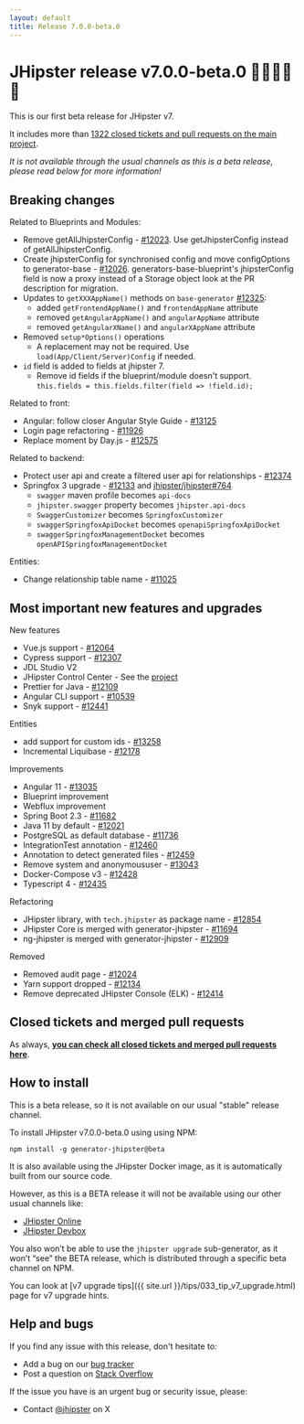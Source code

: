 ```yaml
---
layout: default
title: Release 7.0.0-beta.0
---
```


JHipster release v7.0.0-beta.0 🦌🎅🤶🎁🎄
==================

This is our first beta release for JHipster v7.

It includes more than [1322 closed tickets and pull requests on the main project](https://github.com/jhipster/generator-jhipster/issues?q=is%3Aclosed+milestone%3A7.0.0-beta.0).

_It is not available through the usual channels as this is a beta release, please read below for more information!_


Breaking changes
------------

Related to Blueprints and Modules:
- Remove getAllJhipsterConfig - [#12023](https://github.com/jhipster/generator-jhipster/issues/12023). Use getJhipsterConfig instead of getAllJhipsterConfig.
- Create jhipsterConfig for synchronised config and move configOptions to generator-base - [#12026](https://github.com/jhipster/generator-jhipster/pull/12026). generators-base-blueprint's jhipsterConfig field is now a proxy instead of a Storage object look at the PR description for migration.
- Updates to `getXXXAppName()` methods on `base-generator` [#12325](https://github.com/jhipster/generator-jhipster/issues/12325):
  - added `getFrontendAppName()` and `frontendAppName` attribute
  - removed `getAngularAppName()` and `angularAppName` attribute
  - removed `getAngularXName()` and `angularXAppName` attribute
- Removed `setup*Options()` operations
  - A replacement may not be required. Use `load(App/Client/Server)Config` if needed.
- `id` field is added to fields at jhipster 7.
  - Remove id fields if the blueprint/module doesn't support. `this.fields = this.fields.filter(field => !field.id);`

Related to front:
- Angular: follow closer Angular Style Guide - [#13125](https://github.com/jhipster/generator-jhipster/issues/13125)
- Login page refactoring - [#11926](https://github.com/jhipster/generator-jhipster/pull/11926)
- Replace moment by Day.js - [#12575](https://github.com/jhipster/generator-jhipster/issues/12575)

Related to backend:
- Protect user api and create a filtered user api for relationships - [#12374](https://github.com/jhipster/generator-jhipster/issues/12374)
- Springfox 3 upgrade - [#12133](https://github.com/jhipster/generator-jhipster/pull/12133) and [jhipster/jhipster#764](https://github.com/jhipster/jhipster/pull/764)
  - `swagger` maven profile becomes `api-docs`
  - `jhipster.swagger` property becomes `jhipster.api-docs`
  - `SwaggerCustomizer` becomes `SpringfoxCustomizer`
  - `swaggerSpringfoxApiDocket` becomes `openapiSpringfoxApiDocket`
  - `swaggerSpringfoxManagementDocket` becomes `openAPISpringfoxManagementDocket`

Entities:
- Change relationship table name - [#11025](https://github.com/jhipster/generator-jhipster/issues/11025)

Most important new features and upgrades
-------------

New features
- Vue.js support - [#12064](https://github.com/jhipster/generator-jhipster/pull/12064)
- Cypress support - [#12307](https://github.com/jhipster/generator-jhipster/pull/12307)
- JDL Studio V2
- JHipster Control Center - See the [project](https://github.com/jhipster/jhipster-control-center)
- Prettier for Java - [#12109](https://github.com/jhipster/generator-jhipster/issues/12109)
- Angular CLI support - [#10539](https://github.com/jhipster/generator-jhipster/issues/10539)
- Snyk support - [#12441](https://github.com/jhipster/generator-jhipster/issues/12441)

Entities
- add support for custom ids - [#13258](https://github.com/jhipster/generator-jhipster/pull/13258)
- Incremental Liquibase - [#12178](https://github.com/jhipster/generator-jhipster/issues/12178)

Improvements
- Angular 11 - [#13035](https://github.com/jhipster/generator-jhipster/pull/13035)
- Blueprint improvement
- Webflux improvement
- Spring Boot 2.3 - [#11682](https://github.com/jhipster/generator-jhipster/pull/11682)
- Java 11 by default - [#12021](https://github.com/jhipster/generator-jhipster/pull/12021)
- PostgreSQL as default database - [#11736](https://github.com/jhipster/generator-jhipster/issues/11736)
- IntegrationTest annotation - [#12460](https://github.com/jhipster/generator-jhipster/issues/12460)
- Annotation to detect generated files - [#12459](https://github.com/jhipster/generator-jhipster/issues/12459)
- Remove system and anonymoususer - [#13043](https://github.com/jhipster/generator-jhipster/pull/13043)
- Docker-Compose v3 - [#12428](https://github.com/jhipster/generator-jhipster/issues/12428)
- Typescript 4 - [#12435](https://github.com/jhipster/generator-jhipster/pull/12435)

Refactoring
- JHipster library, with `tech.jhipster` as package name - [#12854](https://github.com/jhipster/generator-jhipster/issues/12854)
- JHipster Core is merged with generator-jhipster - [#11694](https://github.com/jhipster/generator-jhipster/pull/11694)
- ng-jhipster is merged with generator-jhipster - [#12909](https://github.com/jhipster/generator-jhipster/issues/12909)

Removed
- Removed audit page - [#12024](https://github.com/jhipster/generator-jhipster/pull/12024)
- Yarn support dropped - [#12134](https://github.com/jhipster/generator-jhipster/pull/12134)
- Remove deprecated JHipster Console (ELK) - [#12414](https://github.com/jhipster/generator-jhipster/pull/12414)


Closed tickets and merged pull requests
------------
As always, __[you can check all closed tickets and merged pull requests here](https://github.com/jhipster/generator-jhipster/issues?q=is%3Aclosed+milestone%3A7.0.0-beta.0)__.


How to install
------------

This is a beta release, so it is not available on our usual "stable" release channel.

To install JHipster v7.0.0-beta.0 using using NPM:

    npm install -g generator-jhipster@beta

It is also available using the JHipster Docker image, as it is automatically built from our source code.

However, as this is a BETA release it will not be available using our other usual channels like:

- [JHipster Online](https://start.jhipster.tech)
- [JHipster Devbox](https://github.com/jhipster/jhipster-devbox)

You also won’t be able to use the `jhipster upgrade` sub-generator, as it won’t “see” the BETA release, which is distributed through a specific beta channel on NPM.

You can look at [v7 upgrade tips]({{ site.url }}/tips/033_tip_v7_upgrade.html) page for v7 upgrade hints.


Help and bugs
--------------

If you find any issue with this release, don't hesitate to:

- Add a bug on our [bug tracker](https://github.com/jhipster/generator-jhipster/issues?state=open)
- Post a question on [Stack Overflow](http://stackoverflow.com/tags/jhipster/info)

If the issue you have is an urgent bug or security issue, please:

- Contact [@jhipster](https://twitter.com/jhipster) on X

